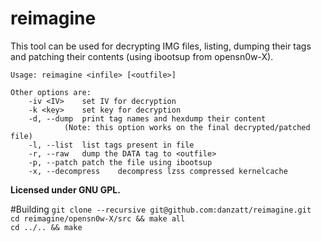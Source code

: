 # reimagine
This tool can be used for decrypting IMG files, listing, dumping their tags and patching their contents (using ibootsup from opensn0w-X).
```
Usage: reimagine <infile> [<outfile>]

Other options are:
	-iv <IV>	set IV for decryption
	-k <key>	set key for decryption
	-d, --dump	print tag names and hexdump their content
			(Note: this option works on the final decrypted/patched file)
	-l, --list	list tags present in file
	-r, --raw	dump the DATA tag to <outfile>
	-p, --patch	patch the file using ibootsup
	-x, --decompress	decompress lzss compressed kernelcache

```

**Licensed under GNU GPL.** 

#Building
`git clone --recursive git@github.com:danzatt/reimagine.git`  
`cd reimagine/opensn0w-X/src && make all`  
`cd ../.. && make`
